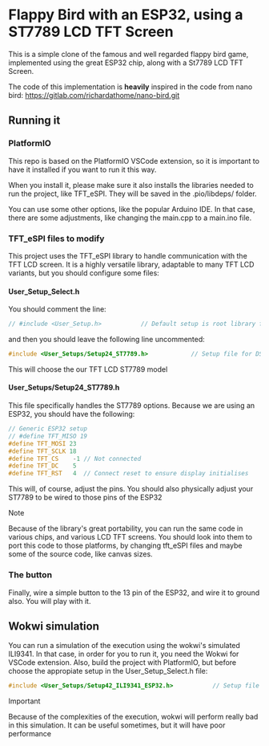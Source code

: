 # Flappy Bird with an ESP32, using a ST7789 LCD TFT Screen

This is a simple clone of the famous and well regarded flappy bird game, implemented using the great ESP32 chip, along with a St7789 LCD TFT Screen.

The code of this implementation is **heavily** inspired in the code from nano bird: <https://gitlab.com/richardathome/nano-bird.git>

## Running it

### PlatformIO

This repo is based on the PlatformIO VSCode extension, so it is important to have it installed if you want to run it this way.

When you install it, please make sure it also installs the libraries needed to run the project, like TFT_eSPI. They will be saved in the .pio/libdeps/ folder.

You can use some other options, like the popular Arduino IDE. In that case, there are some adjustments, like changing the main.cpp to a main.ino file.

### TFT_eSPI files to modify

This project uses the TFT_eSPI library to handle communication with the TFT LCD screen. It is a highly versatile library, adaptable to many TFT LCD variants, but you should configure some files:

#### User_Setup_Select.h

You should comment the line:

```cpp
// #include <User_Setup.h>           // Default setup is root library folder
```

and then you should leave the following line uncommented:

```cpp
#include <User_Setups/Setup24_ST7789.h>            // Setup file for DSTIKE/ESP32/ESP8266 configured for ST7789 240 x 240
```

This will choose the our TFT LCD ST7789 model

#### User_Setups/Setup24_ST7789.h

This file specifically handles the ST7789 options. Because we are using an ESP32, you should have the following:

```cpp
// Generic ESP32 setup
// #define TFT_MISO 19
#define TFT_MOSI 23
#define TFT_SCLK 18
#define TFT_CS    -1 // Not connected
#define TFT_DC    5
#define TFT_RST   4  // Connect reset to ensure display initialises
```

This will, of course, adjust the pins. You should also physically adjust your ST7789 to be wired to those pins of the ESP32

> [!NOTE]
> Because of the library's great portability, you can run the same code in various chips, and various LCD TFT screens. You should look into them to port this code to those platforms, by changing tft_eSPI files and maybe some of the source code, like canvas sizes.

### The button

Finally, wire a simple button to the 13 pin of the ESP32, and wire it to ground also. You will play with it.

## Wokwi simulation

You can run a simulation of the execution using the wokwi's simulated ILI9341. In that case, in order for you to run it, you need the Wokwi for VSCode extension. Also, build the project with PlatformIO, but before choose the appropiate setup in the User_Setup_Select.h file:

```cpp
#include <User_Setups/Setup42_ILI9341_ESP32.h>           // Setup file for ESP32 and SPI ILI9341 240x320
```

> [!IMPORTANT]
> Because of the complexities of the execution, wokwi will perform really bad in this simulation. It can be useful sometimes, but it will have poor performance
